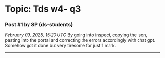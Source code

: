 # Topic: Tds w4- q3

### Post #1 by **SP** (ds-students)
*February 09, 2025, 15:23 UTC*
By going into inspect, copying the json, pasting into the portal and correcting the errors accordingly with chat gpt. Somehow got it done but very tiresome for just 1 mark.

---
